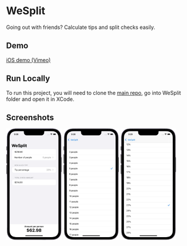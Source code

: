 # WeSplit 
Going out with friends? Calculate tips and split checks easily.

## Demo
[iOS demo (Vimeo)](https://player.vimeo.com/video/649701488)

## Run Locally
To run this project, you will need to clone the [main repo](https://github.com/emmanuelchucks/landmarks#run-locally), go into WeSplit folder and open it in XCode.

## Screenshots
<img src="https://raw.githubusercontent.com/emmanuelchucks/100-days-of-swiftui/main/WeSplit/Screenshots/Screenshot_2021-11-24_at_5.28.37_PM-removebg.png" alt="Main screen" width="30%"/>
<img src="https://raw.githubusercontent.com/emmanuelchucks/100-days-of-swiftui/main/WeSplit/Screenshots/Screenshot_2021-11-24_at_5.28.51_PM-removebg.png" alt="Number of people picker screen" width="30%"/>
<img src="https://raw.githubusercontent.com/emmanuelchucks/100-days-of-swiftui/main/WeSplit/Screenshots/Screenshot_2021-11-24_at_5.29.06_PM-removebg.png" alt="Tip percentage picker screen" width="30%"/>

